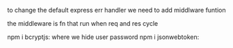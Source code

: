 to change the default express err handler we need to add middlware funtion 

the middleware is fn that run when req and res cycle

npm i bcryptjs: where  we hide user password
npm i jsonwebtoken: 